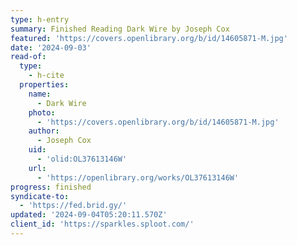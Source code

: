 ```yaml
---
type: h-entry
summary: Finished Reading Dark Wire by Joseph Cox
featured: 'https://covers.openlibrary.org/b/id/14605871-M.jpg'
date: '2024-09-03'
read-of:
  type:
    - h-cite
  properties:
    name:
      - Dark Wire
    photo:
      - 'https://covers.openlibrary.org/b/id/14605871-M.jpg'
    author:
      - Joseph Cox
    uid:
      - 'olid:OL37613146W'
    url:
      - 'https://openlibrary.org/works/OL37613146W'
progress: finished
syndicate-to:
  - 'https://fed.brid.gy/'
updated: '2024-09-04T05:20:11.570Z'
client_id: 'https://sparkles.sploot.com/'
---
```


